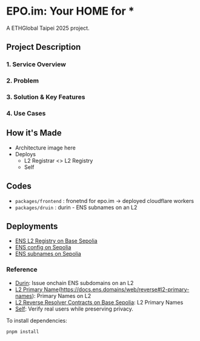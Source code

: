 # EPO.im: Your HOME for *
A ETHGlobal Taipei 2025 project.

## Project Description

### 1. Service Overview

### 2. Problem

### 3. Solution & Key Features

### 4. Use Cases

## How it's Made
- Architecture image here
- Deploys
    - L2 Registrar <> L2 Registry
    - Self

## Codes
- `packages/frontend` : fronetnd for epo.im -> deployed cloudflare workers
- `packages/druin` : durin - ENS subnames on an L2

## Deployments
- [ENS L2 Registry on Base Sepolia](https://sepolia.basescan.org/address/0x10f609f3a940c065afa3e0ee034e9812092b2d39)
- [ENS config on Sepolia](https://sepolia.app.ens.domains/epo.eth?tab=more)
- [ENS subnames on Sepolia](https://sepolia.app.ens.domains/epo.eth?tab=subnames)

### Reference
- [Durin](https://durin.dev/): Issue onchain ENS subdomains on an L2
- [L2 Primary Name](https://docs.ens.domains/web/reverse/#l2-primary-names)(https://docs.ens.domains/web/reverse#l2-primary-names): Primary Names on L2
- [L2 Reverse Resolver Contracts on Base Sepolia](https://sepolia.basescan.org/address/0xa12159e5131b1eEf6B4857EEE3e1954744b5033A#code): L2 Primary Names
- [Self](https://self.xyz/): Verify real users while preserving privacy.


To install dependencies:

```bash
pnpm install
```

